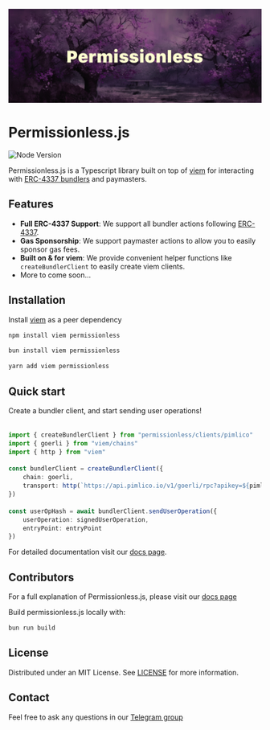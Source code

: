 <p align="center"><a href="https://docs.pimlico/permissionless"><img width="1000" title="Permissionless" src='../assets/banner.png' /></a></p>

# Permissionless.js

![Node Version](https://img.shields.io/badge/node-20.x-green)

Permissionless.js is a Typescript library built on top of [viem](https://viem.sh) for interacting with [ERC-4337 bundlers](https://eips.ethereum.org/EIPS/eip-4337) and paymasters.

## Features

- **Full ERC-4337 Support**: We support all bundler actions following [ERC-4337](https://eips.ethereum.org/EIPS/eip-4337#rpc-methods-eth-namespace).
- **Gas Sponsorship**: We support paymaster actions to allow you to easily sponsor gas fees.
- **Built on & for viem**: We provide convenient helper functions like `createBundlerClient` to easily create viem clients.
- More to come soon...

## Installation

Install [viem](https://viem.sh) as a peer dependency

```bash
npm install viem permissionless
```

```bash
bun install viem permissionless
```

```bash
yarn add viem permissionless
```

## Quick start

Create a bundler client, and start sending user operations!

```typescript

import { createBundlerClient } from "permissionless/clients/pimlico"
import { goerli } from "viem/chains"
import { http } from "viem"

const bundlerClient = createBundlerClient({
    chain: goerli,
    transport: http(`https://api.pimlico.io/v1/goerli/rpc?apikey=${pimlicoApiKey}`) // Use any bundler url
})

const userOpHash = await bundlerClient.sendUserOperation({
    userOperation: signedUserOperation,
    entryPoint: entryPoint
})
```

For detailed documentation visit our [docs page](https://docs.pimlico.io/permissionless).


## Contributors

For a full explanation of Permissionless.js, please visit our [docs page](https://docs.pimlico.io/permissionless)

Build permissionless.js locally with:
```bash
bun run build
```

## License

Distributed under an MIT License. See [LICENSE](./LICENSE) for more information.

## Contact

Feel free to ask any questions in our [Telegram group](https://t.me/pimlicoHQ)
